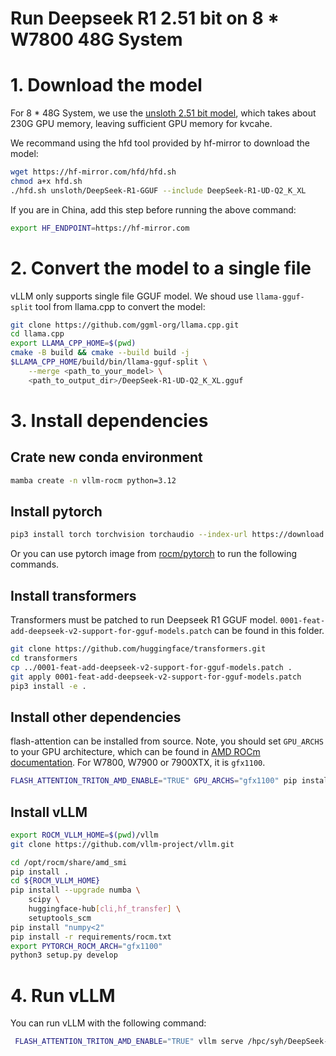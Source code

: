 # Run Deepseek R1 2.51 bit on 8 * W7800 48G System

# 1. Download the model

For 8 * 48G System, we use the [unsloth 2.51 bit model](https://huggingface.co/unsloth/DeepSeek-R1-GGUF/tree/main/DeepSeek-R1-UD-Q2_K_XL), which takes about 230G GPU memory, leaving sufficient GPU memory for kvcahe.

We recommand using the hfd tool provided by hf-mirror to download the model:

```bash
wget https://hf-mirror.com/hfd/hfd.sh
chmod a+x hfd.sh
./hfd.sh unsloth/DeepSeek-R1-GGUF --include DeepSeek-R1-UD-Q2_K_XL
```

If you are in China, add this step before running the above command:

```bash
export HF_ENDPOINT=https://hf-mirror.com
```

# 2. Convert the model to a single file

vLLM only supports single file GGUF model. We shoud use `llama-gguf-split` tool from llama.cpp to convert the model:

```bash
git clone https://github.com/ggml-org/llama.cpp.git
cd llama.cpp
export LLAMA_CPP_HOME=$(pwd)
cmake -B build && cmake --build build -j
$LLAMA_CPP_HOME/build/bin/llama-gguf-split \
    --merge <path_to_your_model> \
    <path_to_output_dir>/DeepSeek-R1-UD-Q2_K_XL.gguf
```

# 3. Install dependencies

## Crate new conda environment

```bash
mamba create -n vllm-rocm python=3.12
```

## Install pytorch

```bash
pip3 install torch torchvision torchaudio --index-url https://download.pytorch.org/whl/rocm6.3
```

Or you can use pytorch image from [rocm/pytorch](https://hub.docker.com/r/rocm/pytorch) to run the following commands.

## Install transformers

Transformers must be patched to run Deepseek R1 GGUF model. `0001-feat-add-deepseek-v2-support-for-gguf-models.patch` can be found in this folder.

```bash
git clone https://github.com/huggingface/transformers.git
cd transformers
cp ../0001-feat-add-deepseek-v2-support-for-gguf-models.patch .
git apply 0001-feat-add-deepseek-v2-support-for-gguf-models.patch
pip3 install -e .
```

## Install other dependencies

flash-attention can be installed from source. Note, you should set `GPU_ARCHS` to your GPU architecture, which can be found in [AMD ROCm documentation](https://rocm.docs.amd.com/projects/install-on-linux/en/latest/reference/system-requirements.html). For W7800, W7900 or 7900XTX, it is `gfx1100`.

```bash
FLASH_ATTENTION_TRITON_AMD_ENABLE="TRUE" GPU_ARCHS="gfx1100" pip install -e .
```

## Install vLLM

```bash
export ROCM_VLLM_HOME=$(pwd)/vllm
git clone https://github.com/vllm-project/vllm.git

cd /opt/rocm/share/amd_smi
pip install .
cd ${ROCM_VLLM_HOME}
pip install --upgrade numba \
    scipy \
    huggingface-hub[cli,hf_transfer] \
    setuptools_scm
pip install "numpy<2"
pip install -r requirements/rocm.txt
export PYTORCH_ROCM_ARCH="gfx1100"
python3 setup.py develop
```

# 4. Run vLLM

You can run vLLM with the following command:

```bash
 FLASH_ATTENTION_TRITON_AMD_ENABLE="TRUE" vllm serve /hpc/syh/DeepSeek-R1-UD-Q2_K_XL.gguf --tokenizer deepseek-ai/DeepSeek-R1 --enable-prompt-tokens-details --enable-reasoning --reasoning-parser deepseek_r1 --tensor-parallel 8 --gpu-memory-utilization 0.95
```